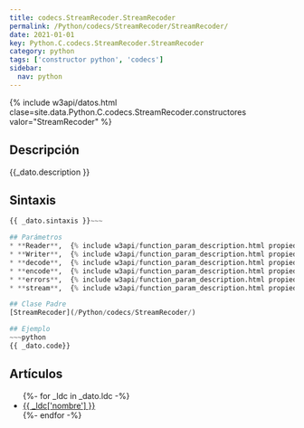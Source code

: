 ```yaml
---
title: codecs.StreamRecoder.StreamRecoder
permalink: /Python/codecs/StreamRecoder/StreamRecoder/
date: 2021-01-01
key: Python.C.codecs.StreamRecoder.StreamRecoder
category: python
tags: ['constructor python', 'codecs']
sidebar: 
  nav: python
---
```


{% include w3api/datos.html clase=site.data.Python.C.codecs.StreamRecoder.constructores valor="StreamRecoder" %}

## Descripción
{{_dato.description }}

## Sintaxis
~~~python
{{ _dato.sintaxis }}~~~

## Parámetros
* **Reader**,  {% include w3api/function_param_description.html propiedad=site.data.Python.C.codecs.StreamRecoder.StreamRecoder valor="Reader" %}
* **Writer**,  {% include w3api/function_param_description.html propiedad=site.data.Python.C.codecs.StreamRecoder.StreamRecoder valor="Writer" %}
* **decode**,  {% include w3api/function_param_description.html propiedad=site.data.Python.C.codecs.StreamRecoder.StreamRecoder valor="decode" %}
* **encode**,  {% include w3api/function_param_description.html propiedad=site.data.Python.C.codecs.StreamRecoder.StreamRecoder valor="encode" %}
* **errors**,  {% include w3api/function_param_description.html propiedad=site.data.Python.C.codecs.StreamRecoder.StreamRecoder valor="errors" %}
* **stream**,  {% include w3api/function_param_description.html propiedad=site.data.Python.C.codecs.StreamRecoder.StreamRecoder valor="stream" %}

## Clase Padre
[StreamRecoder](/Python/codecs/StreamRecoder/)

## Ejemplo
~~~python
{{ _dato.code}}
~~~

## Artículos
<ul>
{%- for _ldc in _dato.ldc -%}
   <li>
       <a href="{{_ldc['url'] }}">{{ _ldc['nombre'] }}</a>
   </li>
{%- endfor -%}
</ul>
